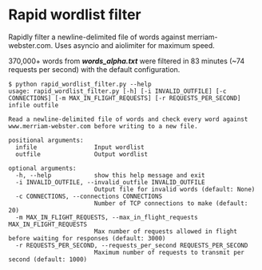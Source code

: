 # Rapid wordlist filter
Rapidly filter a newline-delimited file of words against merriam-webster.com. Uses asyncio and aiolimiter for maximum speed.

370,000+ words from **_words_alpha.txt_** were filtered in 83 minutes (~74 requests per second) with the default configuration.

```
$ python rapid_wordlist_filter.py --help
usage: rapid_wordlist_filter.py [-h] [-i INVALID_OUTFILE] [-c CONNECTIONS] [-m MAX_IN_FLIGHT_REQUESTS] [-r REQUESTS_PER_SECOND] infile outfile

Read a newline-delimited file of words and check every word against www.merriam-webster.com before writing to a new file.

positional arguments:
  infile                Input wordlist
  outfile               Output wordlist

optional arguments:
  -h, --help            show this help message and exit
  -i INVALID_OUTFILE, --invalid_outfile INVALID_OUTFILE
                        Output file for invalid words (default: None)
  -c CONNECTIONS, --connections CONNECTIONS
                        Number of TCP connections to make (default: 20)
  -m MAX_IN_FLIGHT_REQUESTS, --max_in_flight_requests MAX_IN_FLIGHT_REQUESTS
                        Max number of requests allowed in flight before waiting for responses (default: 3000)
  -r REQUESTS_PER_SECOND, --requests_per_second REQUESTS_PER_SECOND
                        Maximum number of requests to transmit per second (default: 1000)
```
